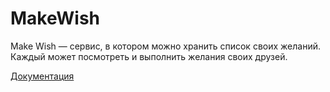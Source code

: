 # MakeWish
Make Wish — сервис, в котором можно хранить список своих желаний. Каждый может посмотреть и выполнить желания своих друзей.

[Документация](/docs/README.md)
